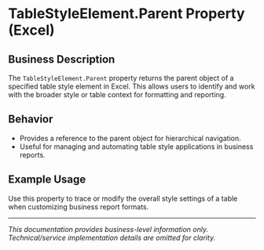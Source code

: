# TableStyleElement.Parent Property (Excel)

## Business Description

The `TableStyleElement.Parent` property returns the parent object of a specified table style element in Excel. This allows users to identify and work with the broader style or table context for formatting and reporting.

## Behavior
- Provides a reference to the parent object for hierarchical navigation.
- Useful for managing and automating table style applications in business reports.

## Example Usage
Use this property to trace or modify the overall style settings of a table when customizing business report formats.

---
*This documentation provides business-level information only. Technical/service implementation details are omitted for clarity.*
